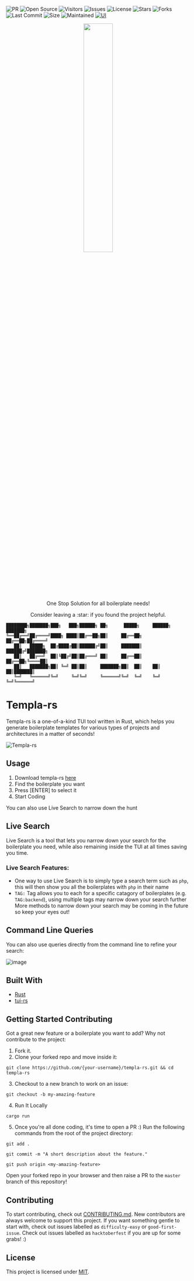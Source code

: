 ![PR](https://img.shields.io/badge/PRs-welcome-brightgreen.svg?style=flat&logo=github)
![Open Source](https://badges.frapsoft.com/os/v2/open-source.svg?v=103)
![Visitors](https://visitor-badge.glitch.me/badge?page_id=IEEE-VIT.IEEE-VIT)
![Issues](https://img.shields.io/github/issues/IEEE-VIT/templa-rs)
![License](https://img.shields.io/github/license/IEEE-VIT/templa-rs)
![Stars](https://img.shields.io/github/stars/IEEE-VIT/templa-rs)
![Forks](https://img.shields.io/github/forks/IEEE-VIT/templa-rs)
![Last Commit](https://img.shields.io/github/last-commit/IEEE-VIT/templa-rs)
![Size](https://img.shields.io/github/repo-size/IEEE-VIT/templa-rs)
![Maintained](https://img.shields.io/maintenance/yes/2021)
[![UI](https://img.shields.io/badge/User%20Interface-Link%20to%20UI-orange?style=flat-square&logo=appveyor)](https://www.figma.com/file/2VfxFGTk2FqLJiMExB7u9P/templa-rs?node-id=2%3A2)

<p align="center"><img width="40%" src="https://hacktoberfest.digitalocean.com/_nuxt/img/logo-hacktoberfest-full.f42e3b1.svg"/></p>

<p align="center">One Stop Solution for all boilerplate needs!</p>
<p align="center">Consider leaving a :star: if you found the project helpful.</p>

```
████████╗███████╗███╗   ███╗██████╗ ██╗      █████╗     ██████╗ ███████╗
╚══██╔══╝██╔════╝████╗ ████║██╔══██╗██║     ██╔══██╗    ██╔══██╗██╔════╝
   ██║   █████╗  ██╔████╔██║██████╔╝██║     ███████║    ██████╔╝███████╗
   ██║   ██╔══╝  ██║╚██╔╝██║██╔═══╝ ██║     ██╔══██║    ██╔══██╗╚════██║
   ██║   ███████╗██║ ╚═╝ ██║██║     ███████╗██║  ██║    ██║  ██║███████║
   ╚═╝   ╚══════╝╚═╝     ╚═╝╚═╝     ╚══════╝╚═╝  ╚═╝    ╚═╝  ╚═╝╚══════╝
```

# Templa-rs
Templa-rs is a one-of-a-kind TUI tool written in Rust, which helps you generate boilerplate templates for various types of projects and architectures in a matter of seconds!

![Templa-rs](https://imgur.com/4Xn9imn.gif)

## Usage
1) Download templa-rs [here](https://github.com/IEEE-VIT/templa-rs/releases)
2) Find the boilerplate you want
3) Press [ENTER] to select it
4) Start Coding

You can also use Live Search to narrow down the hunt

## Live Search
Live Search is a tool that lets you narrow down your search for the boilerplate you need, while also remaining inside the TUI at all times saving you time.

### Live Search Features:
* One way to use Live Search is to simply type a search term such as `php`, this will then show you all the boilerplates with `php` in their name
* `TAG:` Tag allows you to each for a specific catagory of boilerplates (e.g. `TAG:backend`), using multiple tags may narrow down your search further
More methods to narrow down your search may be coming in the future so keep your eyes out!

## Command Line Queries
You can also use queries directly from the command line to refine your search:

![image](https://i.imgur.com/tTBXG6A.png)

## Built With
* [Rust](https://www.rust-lang.org/)
* [tui-rs](https://github.com/fdehau/tui-rs)

## Getting Started Contributing
Got a great new feature or a boilerplate you want to add? Why not contribute to the project:
1) Fork it.
2) Clone your forked repo and move inside it:
```
git clone https://github.com/{your-username}/templa-rs.git && cd templa-rs
```
3) Checkout to a new branch to work on an issue:
```
git checkout -b my-amazing-feature
```
4) Run It Locally
```
cargo run
```
5) Once you're all done coding, it's time to open a PR :)
Run the following commands from the root of the project directory:
```
git add .
```
```
git commit -m "A short description about the feature."
```
```
git push origin <my-amazing-feature>
```

Open your forked repo in your browser and then raise a PR to the `master` branch of this repository!


## Contributing
To start contributing, check out [CONTRIBUTING.md](https://github.com/IEEE-VIT/Templa-rs/blob/master/CONTRIBUTING.md). New contributors are always welcome to support this project. If you want something gentle to start with, check out issues labelled as `difficulty-easy` or `good-first-issue`. Check out issues labelled as `hacktoberfest` if you are up for some grabs! :) 

## License
This project is licensed under [MIT](https://github.com/IEEE-VIT/Templa-rs/blob/master/LICENSE.md).
